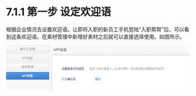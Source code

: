 # 7.1.1 第一步 设定欢迎语

根据企业情况去设置欢迎语。让即将入职的新员工手机登陆“入职帮帮”后，可以看到这条欢迎语。在素材管理中新增好素材之后就可以直接选择使用。如图所示。 

![](image417.png)
